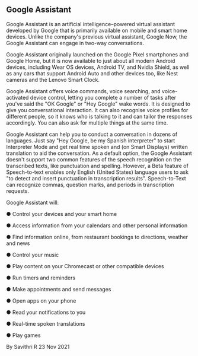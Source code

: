 ## Google Assistant




Google Assistant is an artificial intelligence–powered virtual assistant developed by Google that is primarily available on mobile and smart home devices. Unlike the company's previous virtual assistant, Google Now, the Google Assistant can engage in two-way conversations.


Google Assistant originally launched on the Google Pixel smartphones and Google Home, but it is now available to just about all modern Android devices, including Wear OS devices, Android TV, and Nvidia Shield, as well as any cars that support Android Auto and other devices too, like Nest cameras and the Lenovo Smart Clock.

Google Assistant offers voice commands, voice searching, and voice-activated device control, letting you complete a number of tasks after you've said the "OK Google" or "Hey Google" wake words. It is designed to give you conversational interaction. It can also recognise voice profiles for different people, so it knows who is talking to it and can tailor the responses accordingly. You can also ask for multiple things at the same time.

Google Assistant can help you to conduct a conversation in dozens of languages. Just say "Hey Google, be my Spanish interpreter" to start Interpreter Mode and get real time spoken and (on Smart Displays) written translation to aid the conversation.
As a default option, the Google Assistant doesn't support two common features of the speech recognition on the transcribed texts, like punctuation and spelling. However, a Beta feature of Speech-to-text enables only English (United States) language users to ask "to detect and insert punctuation in transcription results". Speech-to-Text can recognize commas, question marks, and periods in transcription requests.


 





Google Assistant will:

●	Control your devices and your smart home

●	Access information from your calendars and other personal information

●	Find information online, from restaurant bookings to directions, weather and news

●	Control your music

●	Play content on your Chromecast or other compatible devices

●	Run timers and reminders

●	Make appointments and send messages

●	Open apps on your phone

●	Read your notifications to you

●	Real-time spoken translations

●	Play games


By Savithri R
23 Nov 2021